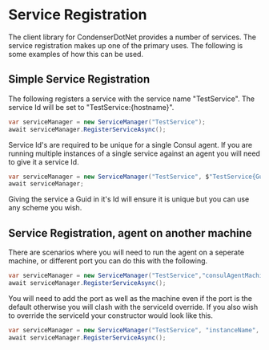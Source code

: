 # Service Registration

The client library for CondenserDotNet provides a number of services. The service registration makes up one of the primary uses.
The following is some examples of how this can be used.

## Simple Service Registration
The following registers a service with the service name "TestService". The service Id will be set to "TestService:{hostname}".

``` csharp
var serviceManager = new ServiceManager("TestService");
await serviceManager.RegisterServiceAsync();
```

Service Id's are required to be unique for a single Consul agent. If you are running multiple instances of a single service
against an agent you will need to give it a service Id.

``` csharp
var serviceManager = new ServiceManager("TestService", $"TestService{Guid.New().ToString()}");
await serviceManager;
```

Giving the service a Guid in it's Id will ensure it is unique but you can use any scheme you wish.

## Service Registration, agent on another machine

There are scenarios where you will need to run the agent on a seperate machine, or different port you can do this with the following.

``` csharp
var serviceManager = new ServiceManager("TestService","consulAgentMachine",8500);
await serviceManager.RegisterServiceAsync();
```

You will need to add the port as well as the machine even if the port is the default otherwise you will clash with the serviceId override.
If you also wish to override the serviceId your constructor would look like this.

``` csharp
var serviceManager = new ServiceManager("TestService", "instanceName", "agentMachine", 8500);
await serviceManager.RegisterServiceAsync();
```


